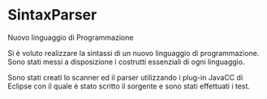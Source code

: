 # SintaxParser
Nuovo linguaggio di Programmazione 


Si è voluto realizzare la sintassi di un nuovo linguaggio di programmazione. 
Sono stati messi a disposizione i costrutti essenziali di ogni linguaggio.
	
Sono stati creati lo scanner ed il parser utilizzando i plug-in JavaCC di Eclipse con il quale è stato scritto il sorgente 
e sono stati effettuati i test.
